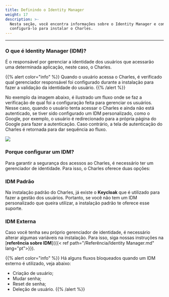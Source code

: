 ```yaml
---
title: Definindo o Identity Manager
weight: 17
description: >-
  Nesta seção, você encontra informações sobre o Identity Manager e como
  configurá-lo para instalar o Charles.
---
```


---

### **O que é Identity Manager \(IDM\)?**

É o responsável por gerenciar a identidade dos usuários que acessarão uma determinada aplicação, neste caso, o Charles.

{{% alert color="info" %}}
Quando o usuário acessa o Charles, é verificado qual gerenciador responsável foi configurado durante a instalação para fazer a validação da identidade do usuário. 
{{% /alert %}}

No exemplo da imagem abaixo, é ilustrado um fluxo onde se faz a verificação de qual foi a configuração feita para gerenciar os usuários. Nesse caso, quando o usuário tenta acessar o Charles e ainda não está autenticado, se tiver sido configurado um IDM personalizado, como o Google, por exemplo, o usuário é redirecionado para a própria página do Google para fazer a autenticação. Caso contrário, a tela de autenticação do Charles é retornada para dar sequência ao fluxo.

![](/shared/untitled-diagram-1-.png)

### **Porque configurar um IDM?**

Para garantir a segurança dos acessos ao Charles, é necessário ter um gerenciador de identidade. Para isso, o Charles oferece duas opções:

### **IDM Padrão**

Na instalação padrão do Charles, já existe o **Keycloak** que é utilizado para fazer a gestão dos usuários. Portanto, se você não tem um IDM personalizado que queira utilizar, a instalação padrão te oferece esse suporte.

### **IDM Externa**

Caso você tenha seu próprio gerenciador de identidade, é necessário alterar algumas variáveis na instalação. Para isso, siga nossas instruções na [**referência sobre IDM**]({{< ref path="/Referência/Identity Manager.md" lang="pt">}}).

{{% alert color="info" %}}
Há alguns fluxos bloqueados quando um IDM externo é utilizado, veja abaixo: 

* Criação de usuário;
* Mudar senha;
* Reset de senha; 
* Deleção de usuário. 
{{% /alert %}}
